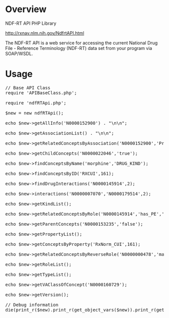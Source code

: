 Overview
========

NDF-RT API PHP Library

http://rxnav.nlm.nih.gov/NdfrtAPI.html

The NDF-RT API is a web service for accessing the current 
National Drug File - Reference Terminology (NDF-RT) data set from your program via SOAP/WSDL.

Usage
=====

<pre>
// Base API Class
require 'APIBaseClass.php';

require 'ndfRTApi.php';

$new = new ndfRTApi();

echo $new->getAllInfo('N0000152900') . "\n\n";

echo $new->getAssociationList() . "\n\n";

echo $new->getRelatedConceptsByAssociation('N0000152900','Product_component');

echo $new->getChildConcepts('N0000022046','true');

echo $new->findConceptsByName('morphine','DRUG_KIND');

echo $new->findConceptsByID('RXCUI',161);

echo $new->findDrugInteractions('N0000145914',2);

echo $new->interactions('N0000007070','N0000179514',2);

echo $new->getKindList();

echo $new->getRelatedConceptsByRole('N0000145914','has_PE','false');

echo $new->getParentConcepts('N0000153235','false');

echo $new->getPropertyList();

echo $new->getConceptsByProperty('RxNorm_CUI',161);

echo $new->getRelatedConceptsByReverseRole('N0000000478','may_treat','false');

echo $new->getRoleList();

echo $new->getTypeList();

echo $new->getVAClassOfConcept('N0000160729');

echo $new->getVersion();

// Debug information
die(print_r($new).print_r(get_object_vars($new)).print_r(get_class_methods(get_class($new))));

</pre>


